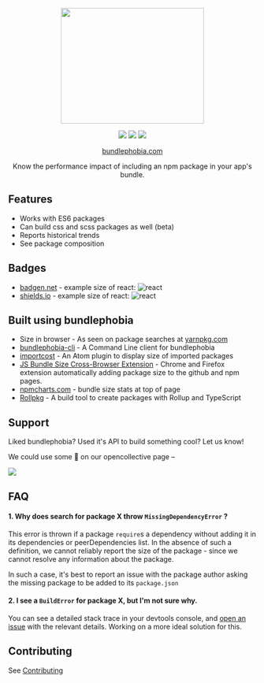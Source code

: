 <p align="center">
    <img src="https://cdn.rawgit.com/pastelsky/bundlephobia/bundlephobia/client/assets/site-logo.svg" alt="" width="290" height="235" />
</p>
<p align="center">
  <a href="https://travis-ci.org/pastelsky/bundlephobia"><img src="https://img.shields.io/travis/pastelsky/bundlephobia/bundlephobia.svg" /></a>
  <img src="https://img.shields.io/npm/v/package-build-stats.svg" />
  <img src="https://img.shields.io/npm/l/package-build-stats.svg" />
</p>
<p align="center">
  <a href="https://bundlephobia.com"> bundlephobia.com </a> <br />
</p>
<p align="center">
  Know the performance impact of including an npm package in your app's bundle.
</p>

## Features

- Works with ES6 packages
- Can build css and scss packages as well (beta)
- Reports historical trends
- See package composition

## Badges

- [badgen.net](https://badgen.net/#bundlephobia) - example size of react: ![react](https://badgen.net/bundlephobia/minzip/react)
- [shields.io](https://shields.io/#/examples/size) - example size of react: ![react](https://img.shields.io/bundlephobia/minzip/react.svg)

## Built using bundlephobia

- Size in browser - As seen on package searches at [yarnpkg.com](https://yarnpkg.com)
- [bundlephobia-cli](https://github.com/AdrieanKhisbe/bundle-phobia-cli) - A Command Line client for bundlephobia
- [importcost](https://atom.io/packages/importcost) - An Atom plugin to display size of imported packages
- [JS Bundle Size Cross-Browser Extension](https://github.com/vicrazumov/js-bundle-size) - Chrome and Firefox extension automatically adding package size to the github and npm pages.
- [npmcharts.com](https://npmcharts.com/compare/bundle-phobia-cli) - bundle size stats at top of page
- [Rollpkg](https://github.com/rafgraph/rollpkg) - A build tool to create packages with Rollup and TypeScript

## Support

Liked bundlephobia? Used it's API to build something cool? Let us know!

We could use some 💛 on our opencollective page –

<a href="https://opencollective.com/bundlephobia">
  <img src="https://opencollective.com/bundlephobia/tiers/backer.svg"/>
</a>

## FAQ

#### 1. Why does search for package X throw `MissingDependencyError` ?

This error is thrown if a package `require`s a dependency without adding it in its dependencies or peerDependencies list. In the absence of such a definition, we cannot reliably report the size of the package - since we cannot resolve any information about the package.

In such a case, it's best to report an issue with the package author asking the missing package to be added to its `package.json`

#### 2. I see a `BuildError` for package X, but I'm not sure why.

You can see a detailed stack trace in your devtools console, and [open an issue](https://github.com/pastelsky/bundlephobia/issues/new) with the relevant details. Working on a more ideal solution for this.

## Contributing

See [Contributing](https://github.com/pastelsky/bundlephobia/blob/bundlephobia/CONTRIBUTING.md)
